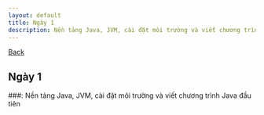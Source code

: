```yaml
---
layout: default
title: Ngày 1
description: Nền tảng Java, JVM, cài đặt môi trường và viết chương trình Java đầu tiên
---
```


[Back](./)

## Ngày 1
###: Nền tảng Java, JVM, cài đặt môi trường và viết chương trình Java đầu tiên